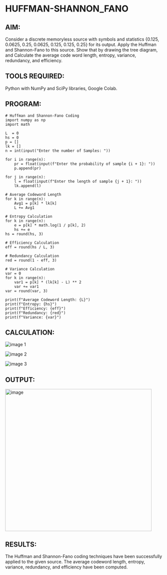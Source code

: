 # HUFFMAN-SHANNON_FANO 

## AIM: 

Consider a discrete memoryless source with symbols and statistics {0.125, 0.0625, 0.25, 0.0625, 0.125, 0.125, 0.25} for its output. 
Apply the Huffman and Shannon-Fano to this source. 
Show that by drawing the tree diagram, and 
Calculate the average code word length, entropy, variance, redundancy, and efficiency.

## TOOLS REQUIRED: 
Python with NumPy and SciPy libraries, Google Colab.

## PROGRAM: 
```
# Huffman and Shannon-Fano Coding
import numpy as np
import math 

L  = 0
hs = 0
p = []
lk = []
n = int(input("Enter the number of Samples: "))

for i in range(n): 
    pr = float(input(f"Enter the probability of sample {i + 1}: "))  
    p.append(pr)

for j in range(n): 
    l = float(input(f"Enter the length of sample {j + 1}: "))  
    lk.append(l)

# Average Codeword Length
for k in range(n):
    Avg1 = p[k] * lk[k]
    L += Avg1

# Entropy Calculation
for k in range(n):
    e = p[k] * math.log(1 / p[k], 2)
    hs += e
hs = round(hs, 3)

# Efficiency Calculation
eff = round(hs / L, 3)

# Redundancy Calculation
red = round(1 - eff, 3)

# Variance Calculation
var = 0
for k in range(n):
    var1 = p[k] * (lk[k] - L) ** 2
    var += var1
var = round(var, 3)

print(f"Average Codeword Length: {L}")
print(f"Entropy: {hs}")
print(f"Efficiency: {eff}")
print(f"Redundancy: {red}")
print(f"Variance: {var}")

```
## CALCULATION: 

![image 1](https://github.com/user-attachments/assets/2ec3b5f6-4000-47c4-a69b-ade32e5c0eaf)

![image 2](https://github.com/user-attachments/assets/cc58d7c6-10e4-4c9b-943b-02a374e0d3b4)

![image 3](https://github.com/user-attachments/assets/811cbd65-93b3-41a3-974b-1d3a16c98ed8)

## OUTPUT:

<img width="468" height="454" alt="image" src="https://github.com/user-attachments/assets/8520adb5-808a-48cc-b22e-5c40a55293b2" />

## RESULTS: 
 The Huffman and Shannon-Fano coding techniques have been successfully applied to the given source. The average codeword length, entropy, variance, redundancy, and efficiency have been computed.
